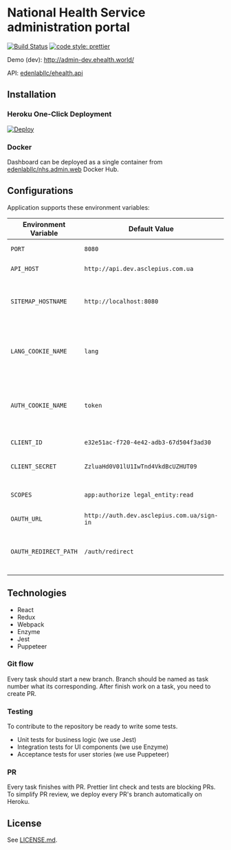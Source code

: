 # National Health Service administration portal

[![Build Status](https://api.travis-ci.org/edenlabllc/nhs.admin.web.svg?branch=master)](https://travis-ci.org/edenlabllc/nhs.admin.web)
[![code style: prettier](https://img.shields.io/badge/code_style-prettier-ff69b4.svg)](https://github.com/prettier/prettier)

Demo (dev): http://admin-dev.ehealth.world/

API: [edenlabllc/ehealth.api](https://github.com/edenlabllc/ehealth.api)

## Installation

### Heroku One-Click Deployment

[![Deploy](https://www.herokucdn.com/deploy/button.svg)](https://heroku.com/deploy?template=https://github.com/edenlabllc/nhs.admin.web)

### Docker

Dashboard can be deployed as a single container from
[edenlabllc/nhs.admin.web](https://hub.docker.com/r/edenlabllc/nhs.admin.web/)
Docker Hub.

## Configurations

Application supports these environment variables:

| Environment Variable  | Default Value                              | Description                                         |
| --------------------- | ------------------------------------------ | --------------------------------------------------- |
| `PORT`                | `8080`                                     | Node.js server port.                                |
| `API_HOST`            | `http://api.dev.asclepius.com.ua`          | Ehealth API host.                                   |
| `SITEMAP_HOSTNAME`    | `http://localhost:8080`                    | URL will be used in sitemap generated urls          |
| `LANG_COOKIE_NAME`    | `lang`                                     | Name of the cookie, where storing language variable |
| `AUTH_COOKIE_NAME`    | `token`                                    | Name of the cookie, where storing token variable    |
| `CLIENT_ID`           | `e32e51ac-f720-4e42-adb3-67d504f3ad30`     | Front-End client id                                 |
| `CLIENT_SECRET`       | `ZzluaHd0V01lU1IwTnd4VkdBcUZHUT09`         | Front-End client secret                             |
| `SCOPES`              | `app:authorize legal_entity:read`          | EHEALTH auth scopes                                 |
| `OAUTH_URL`           | `http://auth.dev.asclepius.com.ua/sign-in` | Front-End client id                                 |
| `OAUTH_REDIRECT_PATH` | `/auth/redirect`                           | Redirect path for create token in EHEALTH           |

## Technologies

* React
* Redux
* Webpack
* Enzyme
* Jest
* Puppeteer

### Git flow

Every task should start a new branch. Branch should be named as task number what
its corresponding. After finish work on a task, you need to create PR.

### Testing

To contribute to the repository be ready to write some tests.

* Unit tests for business logic (we use Jest)
* Integration tests for UI components (we use Enzyme)
* Acceptance tests for user stories (we use Puppeteer)

### PR

Every task finishes with PR. Prettier lint check and tests are blocking PRs. To
simplify PR review, we deploy every PR's branch automatically on Heroku.

## License

See [LICENSE.md](LICENSE.md).
